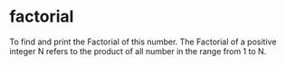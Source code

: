 # factorial
 To find and print the Factorial of this number. The Factorial of a positive integer N refers to the product of all number in the range from 1 to N. 
